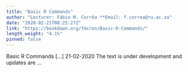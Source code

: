 ```yaml
---
title: "Basic R Commands"
author: "Lecturer: Fábio M. Corrêa **Email: f.correa@ru.ac.za"
date: "2020-02-21T08:25:27Z"
link: "https://bookdown.org/fmcron/Basic-R-Commands/"
length_weight: "4.1%"
pinned: false
---
```


Basic R Commands [...] 21-02-2020 The text is under development and updates are ...
